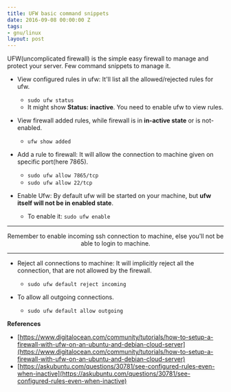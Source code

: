 ```yaml
---
title: UFW basic command snippets
date: 2016-09-08 00:00:00 Z
tags:
- gnu/linux
layout: post
---
```


UFW(uncomplicated firewall) is the simple easy firewall to manage and protect your server. Few command snippets to manage it.

* View configured rules in ufw: It'll list all the allowed/rejected rules for ufw.
    * `sudo ufw status`
    * It might show **Status: inactive**. You need to enable ufw to view rules.

* View firewall added rules, while firewall is in **in-active state** or is not-enabled.
    * `ufw show added`

* Add a rule to firewall: It will allow the connection to machine given on specific port(here 7865).
    * `sudo ufw allow 7865/tcp`
    * `sudo ufw allow 22/tcp`

* Enable Ufw: By default ufw will be started on your machine, but **ufw itself will not be in enabled state**.
    * To enable it: `sudo ufw enable`

<hr/>
 <center>Remember to enable incoming ssh connection to machine, else you'll not be able to login to machine.</center>
 <hr/>

* Reject all connections to machine: It will implicitly reject all the connection, that are not allowed by the firewall.
    * `sudo ufw default reject incoming`

* To allow all outgoing connections. 
    * `sudo ufw default allow outgoing`


**References**

* [https://www.digitalocean.com/community/tutorials/how-to-setup-a-firewall-with-ufw-on-an-ubuntu-and-debian-cloud-server](https://www.digitalocean.com/community/tutorials/how-to-setup-a-firewall-with-ufw-on-an-ubuntu-and-debian-cloud-server)
* [https://askubuntu.com/questions/30781/see-configured-rules-even-when-inactive](https://askubuntu.com/questions/30781/see-configured-rules-even-when-inactive)
